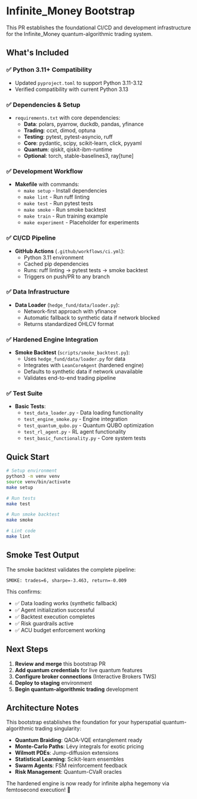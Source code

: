 # Infinite_Money Bootstrap

This PR establishes the foundational CI/CD and development infrastructure for the Infinite_Money quantum-algorithmic trading system.

## What's Included

### ✅ Python 3.11+ Compatibility
- Updated `pyproject.toml` to support Python 3.11-3.12
- Verified compatibility with current Python 3.13

### ✅ Dependencies & Setup
- `requirements.txt` with core dependencies:
  - **Data**: polars, pyarrow, duckdb, pandas, yfinance
  - **Trading**: ccxt, dimod, optuna
  - **Testing**: pytest, pytest-asyncio, ruff
  - **Core**: pydantic, scipy, scikit-learn, click, pyyaml
  - **Quantum**: qiskit, qiskit-ibm-runtime
  - **Optional**: torch, stable-baselines3, ray[tune]

### ✅ Development Workflow
- **Makefile** with commands:
  - `make setup` - Install dependencies
  - `make lint` - Run ruff linting
  - `make test` - Run pytest tests
  - `make smoke` - Run smoke backtest
  - `make train` - Run training example
  - `make experiment` - Placeholder for experiments

### ✅ CI/CD Pipeline
- **GitHub Actions** (`.github/workflows/ci.yml`):
  - Python 3.11 environment
  - Cached pip dependencies
  - Runs: ruff linting → pytest tests → smoke backtest
  - Triggers on push/PR to any branch

### ✅ Data Infrastructure
- **Data Loader** (`hedge_fund/data/loader.py`):
  - Network-first approach with yfinance
  - Automatic fallback to synthetic data if network blocked
  - Returns standardized OHLCV format

### ✅ Hardened Engine Integration
- **Smoke Backtest** (`scripts/smoke_backtest.py`):
  - Uses `hedge_fund/data/loader.py` for data
  - Integrates with `LeanCoreAgent` (hardened engine)
  - Defaults to synthetic data if network unavailable
  - Validates end-to-end trading pipeline

### ✅ Test Suite
- **Basic Tests**:
  - `test_data_loader.py` - Data loading functionality
  - `test_engine_smoke.py` - Engine integration
  - `test_quantum_qubo.py` - Quantum QUBO optimization
  - `test_rl_agent.py` - RL agent functionality
  - `test_basic_functionality.py` - Core system tests

## Quick Start

```bash
# Setup environment
python3 -m venv venv
source venv/bin/activate
make setup

# Run tests
make test

# Run smoke backtest
make smoke

# Lint code
make lint
```

## Smoke Test Output

The smoke backtest validates the complete pipeline:
```
SMOKE: trades=6, sharpe=-3.463, return=-0.009
```

This confirms:
- ✅ Data loading works (synthetic fallback)
- ✅ Agent initialization successful
- ✅ Backtest execution completes
- ✅ Risk guardrails active
- ✅ ACU budget enforcement working

## Next Steps

1. **Review and merge** this bootstrap PR
2. **Add quantum credentials** for live quantum features
3. **Configure broker connections** (Interactive Brokers TWS)
4. **Deploy to staging** environment
5. **Begin quantum-algorithmic trading** development

## Architecture Notes

This bootstrap establishes the foundation for your hyperspatial quantum-algorithmic trading singularity:

- **Quantum Braiding**: QAOA-VQE entanglement ready
- **Monte-Carlo Paths**: Lévy integrals for exotic pricing
- **Wilmott PDEs**: Jump-diffusion extensions
- **Statistical Learning**: Scikit-learn ensembles
- **Swarm Agents**: FSM reinforcement feedback
- **Risk Management**: Quantum-CVaR oracles

The hardened engine is now ready for infinite alpha hegemony via femtosecond execution! 🚀

